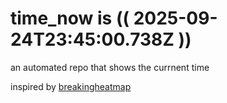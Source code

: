 # time_now is (( 2025-09-24T23:45:00.738Z ))

an automated repo that shows the currnent time

inspired by [breakingheatmap](https://github.com/breakingheatmap/breakingheatmap)